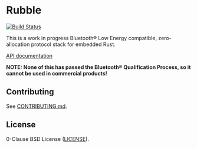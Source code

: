 # Rubble

[![Build Status](https://travis-ci.org/jonas-schievink/rubble.svg?branch=master)](https://travis-ci.org/jonas-schievink/rubble)

This is a work in progress Bluetooth® Low Energy compatible, zero-allocation
protocol stack for embedded Rust.

[API documentation](https://jonas-schievink.github.io/rubble/)

**NOTE: None of this has passed the Bluetooth® Qualification Process, so it cannot be used in commercial products!**

## Contributing

See [CONTRIBUTING.md](CONTRIBUTING.md).

## License

0-Clause BSD License ([LICENSE](LICENSE)).
